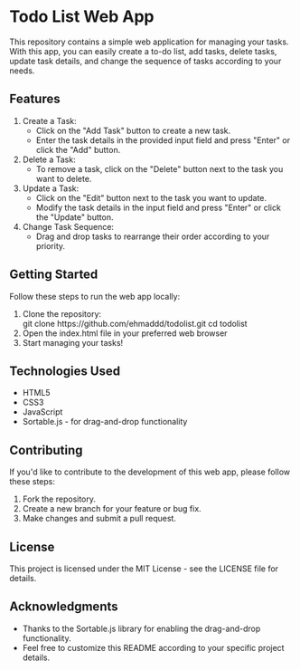 <h1>Todo List Web App</h1>

<p>This repository contains a simple web application for managing your tasks. With this app, you can easily create a to-do list, add tasks, delete tasks, update task details, and change the sequence of tasks according to your needs.</p>

<h2>Features</h2>
<ol>
  <li>
    Create a Task:
    <ul>
      <li>Click on the "Add Task" button to create a new task.</li>
      <li>Enter the task details in the provided input field and press "Enter" or click the "Add" button.</li>
    </ul>
  </li>
  <li>
    Delete a Task:
    <ul>
      <li>To remove a task, click on the "Delete" button next to the task you want to delete.</li>
    </ul>
  </li>
  <li>
    Update a Task:
    <ul>
      <li>Click on the "Edit" button next to the task you want to update.</li>
      <li>Modify the task details in the input field and press "Enter" or click the "Update" button.</li>
    </ul>
  </li>
  <li>
    Change Task Sequence:
    <ul>
      <li>Drag and drop tasks to rearrange their order according to your priority.</li>
    </ul>
  </li>
</ol>

<h2>Getting Started</h2>
<p>
  Follow these steps to run the web app locally:
  <ol>
    <li>Clone the repository:<br>git clone https://github.com/ehmaddd/todolist.git cd todolist</li>
    <li>Open the index.html file in your preferred web browser</li>
    <li>Start managing your tasks!</li>
  </ol>
</p>
<h2>Technologies Used</h2>
<ul>
  <li>HTML5</li>
  <li>CSS3</li>
  <li>JavaScript</li>
  <li>Sortable.js - for drag-and-drop functionality</li>
</ul>
<h2>Contributing</h2>
<p>
If you'd like to contribute to the development of this web app, please follow these steps:
  <ol>
    <li>Fork the repository.</li>
    <li>Create a new branch for your feature or bug fix.</li>
    <li>Make changes and submit a pull request.  </li>
  </ol>
</p>
<h2>License</h2>
<p>
  This project is licensed under the MIT License - see the LICENSE file for details.
</p>
<p>
<h2>Acknowledgments</h2>
<ul>
  <li>Thanks to the Sortable.js library for enabling the drag-and-drop functionality.</li>
  <li>Feel free to customize this README according to your specific project details.</li>
</ul>
</p>
</p>
